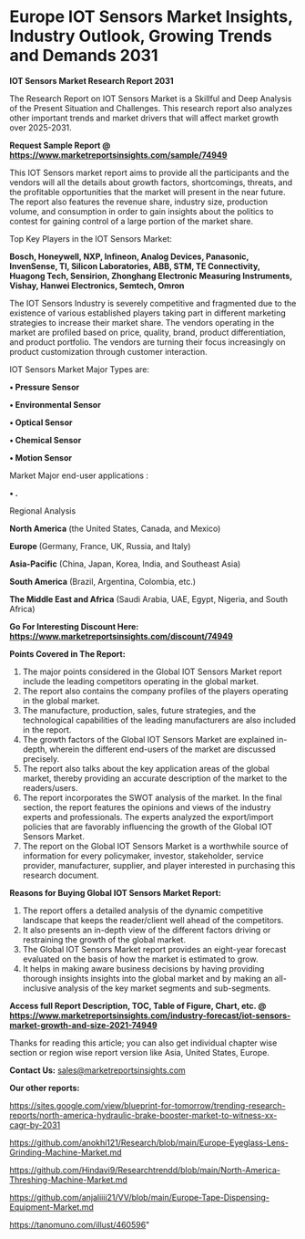  # Europe IOT Sensors Market Insights, Industry Outlook, Growing Trends and Demands 2031

<strong>IOT Sensors Market Research Report 2031</strong>

The Research Report on IOT Sensors Market is a Skillful and Deep Analysis of the Present Situation and Challenges. This research report also analyzes other important trends and market drivers that will affect market growth over 2025-2031.

<strong>Request Sample Report @ <a href=https://www.marketreportsinsights.com/sample/74949>https://www.marketreportsinsights.com/sample/74949</a></strong>

This IOT Sensors market report aims to provide all the participants and the vendors will all the details about growth factors, shortcomings, threats, and the profitable opportunities that the market will present in the near future. The report also features the revenue share, industry size, production volume, and consumption in order to gain insights about the politics to contest for gaining control of a large portion of the market share.

Top Key Players in the IOT Sensors Market:

<strong>Bosch, Honeywell, NXP, Infineon, Analog Devices, Panasonic, InvenSense, TI, Silicon Laboratories, ABB, STM, TE Connectivity, Huagong Tech, Sensirion, Zhonghang Electronic Measuring Instruments, Vishay, Hanwei Electronics, Semtech, Omron</strong>

The IOT Sensors Industry is severely competitive and fragmented due to the existence of various established players taking part in different marketing strategies to increase their market share. The vendors operating in the market are profiled based on price, quality, brand, product differentiation, and product portfolio. The vendors are turning their focus increasingly on product customization through customer interaction.

IOT Sensors Market Major Types are:

<strong>• Pressure Sensor

• Environmental Sensor

• Optical Sensor

• Chemical Sensor

• Motion Sensor</strong>

Market Major end-user applications :

<strong>• .</strong>

Regional Analysis

</u><strong><b>North America</b></strong> (the United States, Canada, and Mexico)

<strong><b>Europe </b></strong>(Germany, France, UK, Russia, and Italy)

<strong><b>Asia-Pacific</b></strong> (China, Japan, Korea, India, and Southeast Asia)

<strong><b>South America</b></strong> (Brazil, Argentina, Colombia, etc.)

<strong><b>The Middle East and Africa</b></strong> (Saudi Arabia, UAE, Egypt, Nigeria, and South Africa)

<strong>Go For Interesting Discount Here: <a href=https://www.marketreportsinsights.com/discount/74949>https://www.marketreportsinsights.com/discount/74949</a></strong>

<strong>Points Covered in The Report:</strong>
<ol>
  <li>The major points considered in the Global IOT Sensors Market report include the leading competitors operating in the global market.</li>
  <li>The report also contains the company profiles of the players operating in the global market.</li>
  <li>The manufacture, production, sales, future strategies, and the technological capabilities of the leading manufacturers are also included in the report.</li>
  <li>The growth factors of the Global IOT Sensors Market are explained in-depth, wherein the different end-users of the market are discussed precisely.</li>
  <li>The report also talks about the key application areas of the global market, thereby providing an accurate description of the market to the readers/users.</li>
  <li>The report incorporates the SWOT analysis of the market. In the final section, the report features the opinions and views of the industry experts and professionals. The experts analyzed the export/import policies that are favorably influencing the growth of the Global IOT Sensors Market.</li>
  <li>The report on the Global IOT Sensors Market is a worthwhile source of information for every policymaker, investor, stakeholder, service provider, manufacturer, supplier, and player interested in purchasing this research document.</li>
</ol>
<strong>Reasons for Buying Global IOT Sensors Market Report:</strong>

<ol>
  <li>The report offers a detailed analysis of the dynamic competitive landscape that keeps the reader/client well ahead of the competitors.</li>
  <li>It also presents an in-depth view of the different factors driving or restraining the growth of the global market.</li>
  <li>The Global IOT Sensors Market report provides an eight-year forecast evaluated on the basis of how the market is estimated to grow.</li>
  <li>It helps in making aware business decisions by having providing thorough insights insights into the global market and by making an all-inclusive analysis of the key market segments and sub-segments.</li>
</ol>
<strong>Access full Report Description, TOC, Table of Figure, Chart, etc. @ <a href=https://www.marketreportsinsights.com/industry-forecast/iot-sensors-market-growth-and-size-2021-74949>https://www.marketreportsinsights.com/industry-forecast/iot-sensors-market-growth-and-size-2021-74949</a></strong>


Thanks for reading this article; you can also get individual chapter wise section or region wise report version like Asia, United States, Europe.

<strong>Contact Us:</strong>
sales@marketreportsinsights.com

<strong>Our other reports:</strong>

<a href=https://sites.google.com/view/blueprint-for-tomorrow/trending-research-reports/north-america-hydraulic-brake-booster-market-to-witness-xx-cagr-by-2031>https://sites.google.com/view/blueprint-for-tomorrow/trending-research-reports/north-america-hydraulic-brake-booster-market-to-witness-xx-cagr-by-2031</a>

<a href=https://github.com/anokhi121/Research/blob/main/Europe-Eyeglass-Lens-Grinding-Machine-Market.md>https://github.com/anokhi121/Research/blob/main/Europe-Eyeglass-Lens-Grinding-Machine-Market.md</a>

<a href=https://github.com/Hindavi9/Researchtrendd/blob/main/North-America-Threshing-Machine-Market.md>https://github.com/Hindavi9/Researchtrendd/blob/main/North-America-Threshing-Machine-Market.md</a>

<a href=https://github.com/anjaliiii21/VV/blob/main/Europe-Tape-Dispensing-Equipment-Market.md>https://github.com/anjaliiii21/VV/blob/main/Europe-Tape-Dispensing-Equipment-Market.md</a>

<a href=https://tanomuno.com/illust/460596>https://tanomuno.com/illust/460596</a>"
